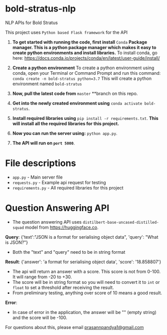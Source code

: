 # bold-stratus-nlp
NLP APIs for Bold Stratus

This project uses `Python based Flask framework` for the API

1. **To get started with running the code, first install** `Conda` **Package manager. This is a python package manager which makes it easy to create python environments and install libraries.**
To install conda, go here: https://docs.conda.io/projects/conda/en/latest/user-guide/install/

2. **Create a python environment**
To create a python environment using conda, open your Terminal or Command Prompt and run this command:
`conda create -n bold-stratus python=3.7`
This will create a python environment named `bold-stratus`

3. **Now, pull the latest code from** `master` **branch on this repo. 

4. **Get into the newly created environment using** `conda activate bold-stratus`.

5. **Install required libraries using** `pip install -r requirements.txt`. **This will install all the required libraries for this project.**

6. **Now you can run the server using:** `python app.py`.

8. **The API will run on `port 5000`**. 


# File descriptions
- `app.py` - Main server file
- `requests.py` - Example api request for testing
- `requirements.py` - All required libraries for this project

# Question Answering API
- The question answering API uses `distilbert-base-uncased-distilled-squad` model from https://huggingface.co. 

**Query**: 
{'text':"JSON is a format for serialising object data", 'query': "What is JSON?"}
- Both the "text" and "query" need to be in string format

**Result**: 
{'answer': 'a format for serialising object data', 'score': '18.858807'}

- The api will return an answer with a score. This score is not from 0-100. It will range from -20 to +30. 
- The score will be in string format so you will need to convert it to `int` or `float` to set a threshold after receiving the result. 
- From preliminary testing, anything over score of 10 means a good result. 

**Error**:
- In case of error in the application, the answer will be "" (empty string) and the score will be -100. 

For questions about this, please email prasannpandya1@gmail.com


